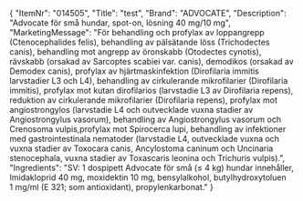 {
  "ItemNr": "014505",
  "Title": "test",
  "Brand": "ADVOCATE",
  "Description": "Advocate för små hundar, spot-on, lösning 40 mg/10 mg",
  "MarketingMessage": "För behandling och profylax av loppangrepp (Ctenocephalides felis), behandling av pälsätande löss (Trichodectes canis), behandling mot angrepp av öronskabb (Otodectes cynotis), rävskabb (orsakad av Sarcoptes scabiei var. canis), demodikos (orsakad av Demodex canis), profylax av hjärtmaskinfektion (Dirofilaria immitis larvstadier L3 och L4), behandling av cirkulerande mikrofilarier (Dirofilaria immitis), profylax mot kutan dirofilarios (larvstadie L3 av Dirofilaria repens), reduktion av cirkulerande mikrofilarier (Dirofilaria repens), profylax mot angiostrongylos (larvstadie L4 och outvecklade vuxna stadier av Angiostrongylus vasorum), behandling av Angiostrongylus vasorum och Crenosoma vulpis,profylax mot Spirocerca lupi, behandling av infektioner med gastrointestinala nematoder (larvstadie L4, outvecklade vuxna och vuxna stadier av Toxocara canis, Ancylostoma caninum och Uncinaria stenocephala, vuxna stadier av Toxascaris leonina och Trichuris vulpis).",
  "Ingredients": "SV: 1 dospipett Advocate för små (&#8804; 4 kg) hundar innehåller, Imidakloprid 40 mg, moxidektin 10 mg, bensylalkohol, butyl­hydroxy­toluen 1 mg/ml (E 321; som antioxidant), propylenkarbonat."
}